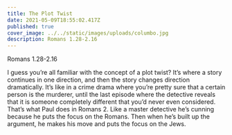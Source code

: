 ```yaml
---
title: The Plot Twist
date: 2021-05-09T18:55:02.417Z
published: true
cover_image: ../../static/images/uploads/columbo.jpg
description: Romans 1.28-2.16
---
```

Romans 1.28-2.16 

I guess you’re all familiar with the concept of a plot twist?  It’s where a story continues in one direction, and then the story changes direction dramatically.  It’s like in a crime drama where you’re pretty sure that a certain person is the murderer, until the last episode where the detective reveals that it is someone completely different that you’d never even considered.  That’s what Paul does in Romans 2.  Like a master detective he’s cunning because he puts the focus on the Romans.  Then when he’s built up the argument, he makes his move and puts the focus on the Jews.